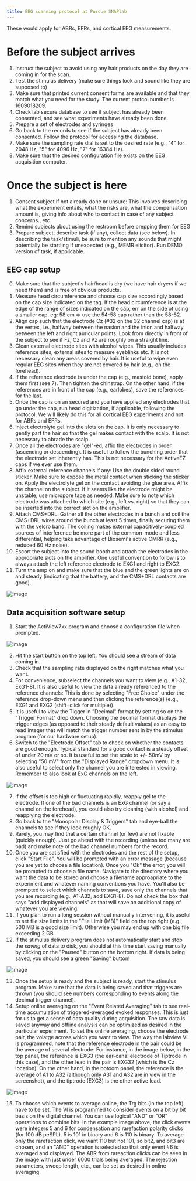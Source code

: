 ```yaml
---
title: EEG scanning protocol at Purdue SNAPlab
---
```


These would apply for ABRs, EFRs, and cortical EEG measurements.

Before the subject arrives
==========================

1.  Instruct the subject to avoid using any hair products on the day
    they are coming in for the scan.
2.  Test the stimulus delivery (make sure things look and sound like
    they are supposed to)
3.  Make sure that printed current consent forms are available and that
    they match what you need for the study. The current protcol number
    is 1609018209.
4.  Check lab secure database to see if subject has already been
    consented, and see what experiments have already been done.
5.  Prepare a set of electrodes and syringes
6.  Go back to the records to see if the subject has already been
    consented. Follow the protocol for accessing the database.
7.  Make sure the sampling rate dial is set to the desired rate (e.g.,
    \"4\" for 2048 Hz, \"5\" for 4096 Hz, \"7\" for 16384 Hz).
8.  Make sure that the desired configuration file exists on the EEG
    acquisition computer.

Once the subject is here
========================

1.  Consent subject if not already done or unsure: This involves
    describing what the experiment entails, what the risks are, what the
    compensation amount is, giving info about who to contact in case of
    any subject concerns., etc.
2.  Remind subjects about using the restroom before prepping them for
    EEG
3.  Prepare subject, describe task (if any), collect data (see below).
    In describing the task/stimuli, be sure to mention any sounds that
    might potentially be startling if unexpected (e.g., MEMR elicitor).
    Run DEMO version of task, if applicable.

EEG cap setup
-------------

0.  Make sure that the subject\'s hair/head is dry (we have hair dryers
    if we need them) and is free of obvious products.
1.  Measure head circumference and choose cap size accordingly based on
    the cap size indicated on the tag. If the head circumference is at
    the edge of the range of sizes indicated on the cap, err on the side
    of using a smaller cap. eg: 58 cm =\> use the 54-58 cap rather than
    the 58-62.
2.  Align cap such that the electrode Cz (\#32 on the 32 channel cap) is
    at the vertex, i.e., halfway between the nasion and the inion and
    halfway between the left and right auricular points. Look from
    directly in front of the subject to see if Fz, Cz and Pz are roughly
    on a straight line.
3.  Clean external electrode sites with alcohol wipes. This usually
    includes reference sites, external sites to measure eyeblinks etc.
    It is not necessary clean any areas covered by hair. It is useful to
    wipe even regular EEG sites when they are not covered by hair (e.g.,
    on the forehead).
4.  If the reference electrode is under the cap (e.g., mastoid bone),
    apply them first (see 7). Then tighten the chinstrap. On the other
    hand, if the references are in front of the cap (e.g., earlobes),
    save the references for the last.
5.  Once the cap is on an secured and you have applied any electrodes
    that go under the cap, run head digitization, if applicable,
    following the protocol. We will likely do this for all cortical EEG
    experiments and not for ABRs and EFRs.
6.  Inject electrolyte gel into the slots on the cap. It is only
    necessary to gently part the hair so that the gel makes contact with
    the scalp. It is not necessary to abrade the scalp.
7.  Once all the electrodes are \"gel\"-ed, affix the electrodes in
    order (ascending or descending). It is useful to follow the bunching
    order that the electrode set inherently has. This is not necessary
    for the ActiveEZ caps if we ever use them.
8.  Affix external reference channels if any: Use the double sided round
    sticker. Make sure to expose the metal contact when sticking the
    sticker on. Apply the electrolyte gel on the contact avoiding the
    glue area. Affix the channel on the subject. If it seems like the
    electrode might be unstable, use micropore tape as needed. Make sure
    to note which electrode was attached to which site (e.g., left vs.
    right) so that they can be inserted into the correct slot on the
    amplifier.
9.  Attach CMS+DRL. Gather all the other electrodes in a bunch and coil
    the CMS+DRL wires around the bunch at least 5 times, finally
    securing them with the velcro band. The coiling makes external
    capacitively-coupled sources of interference be more part of the
    common-mode and less differential, helping take advantage of
    Biosemi\'s active CMRR (e.g., reduced 60 Hz noise).
10. Escort the subject into the sound booth and attach the electrodes in
    the appropriate slots on the amplifier. One useful convention to
    follow is to always attach the left reference electrode to EXG1 and
    right to EXG2.
11. Turn the amp on and make sure that the blue and the green lights are
    on and steady (indicating that the battery, and the CMS+DRL contacts
    are good).

![image](amplifier.gif)

Data acquisition software setup
-------------------------------

1.  Start the ActiView7xx program and choose a configuration file when
    prompted.

![image](actiview.jpg)

2.  Hit the start button on the top left. You should see a stream of
    data coming in.
3.  Check that the sampling rate displayed on the right matches what you
    want.
4.  For convenience, subselect the channels you want to view (e.g.,
    A1-32, ExG1-8). It is also useful to view the data already
    referenced to the reference channels: This is done by selecting
    \"Free Choice\" under the reference drop-down menu and then clicking
    the reference(s) (e.g., EXG1 and EXG2 (shift+click for multiple)).
5.  It is useful to view the Tigger in \"Decimal\" format by setting so
    on the \"Trigger Format\" drop down. Choosing the decimal format
    displays the trigger edges (as opposed to their steady default
    values) as an easy to read integer that will match the trigger
    number sent in by the stimulus program (for our hardware setup).
6.  Switch to the \"Electrode Offset\" tab to check on whether the
    contacts are good enough. Typical standard for a good contact is a
    steady offset of under 20 mV or so. It is useful to set the scale to
    +/- 50mV by selecting \"50 mV\" from the \"Displayed Range\"
    dropdown menu. It is also useful to select only the channel you are
    interested in viewing. Remember to also look at ExG channels on the
    left.

![image](electrodeOffset.png)

7.  If the offset is too high or fluctuating rapidly, reapply gel to the
    electrode. If one of the bad channels is an ExG channel (or say a
    channel on the forehead), you could also try cleaning (with alcohol)
    and reapplying the electrode.
8.  Go back to the \"Monopolar Display & Triggers\" tab and eye-ball the
    channels to see if they look roughly OK.
9.  Rarely, you may find that a certain channel (or few) are not fixable
    (quickly enough). Just go ahead with the recording (unless too many
    are bad) and make note of the bad channel numbers for the record.
10. Once you are satisfied with the electrodes and the rest of the
    setup, click \"Start File\". You will be prompted with an error
    message (because you are yet to choose a file location). Once you
    \"Ok\" the error, you will be prompted to choose a file name.
    Navigate to the directory where you want the data to be stored and
    choose a filename approapriate to the experiment and whatever naming
    conventions you have. You\'ll also be prompted to select which
    channels to save, save only the channels that you are recording
    (e.g., A1-A32, add EXG1-8). Do not check the box that says \"add
    displayed channels\" as that will save an additional copy of
    whatever you are viewing.
11. If you plan to run a long session without manually intervening, it
    is useful to set file size limits in the \"File Limit (MB)\" field
    on the top right (e.g., 500 MB is a good size limit). Otherwise you
    may end up with one big file exceeding 2 GB.
12. If the stimulus delivery program does not automatically start and
    stop the *saving* of data to disk, you should at this time start
    saving manually by clicking on the \"Paused\" button on the bottom
    right. If data is being saved, you should see a green \"Saving\"
    button!

![image](savingGreen.png)

13. Once the setup is ready and the subject is ready, start the stimulus
    program. Make sure that the data is being saved and that triggers
    are thrown (you should see numbers corresponding to events along the
    decimal trigger channel).
14. Setup online averaging on the \"Event Related Averaging\" tab to see
    real-time accumulation of triggered-averaged evoked responses. This
    is just for us to get a sense of data quality during acquisition.
    The raw data is saved anyway and offline analysis can be optimized
    as desired in the particular experiment. To set the online
    averaging, choose the electrode pair, the volatge across which you
    want to view. The way the labview VI is programmed, note that the
    reference electrode in the pair could be the average of several
    electrode: For instance, in the image below, in the top panel, the
    reference is EXG3 (the ear-canal electrode of Tiptrode in this
    case), and the other lead in the pair is EXG32 (which is the Cz
    location). On the other hand, in the botoom panel, the reference is
    the average of A1 to A32 (although only A31 and A32 are in view in
    the screenshot), and the tiptrode (EXG3) is the other active lead.

![image](onlineAverage.png)

15. To choose which events to average online, the Trg bits (in the top
    left) have to be set. The VI is programmed to consider events on a
    bit by bit basis on the digital channel. You can use logical \"AND\"
    or \"OR\" operations to combine bits. In the example image above,
    the click events were integers 5 and 6 for condensation and
    rarefaction polarity clicks (for 100 dB peSPL). 5 is 101 in binary
    and 6 is 110 is binary. To average only the rarefaction click, we
    want 110 but not 101, so bit2, and bit3 are chosen, and an \"AND\"
    operation is selected so that only event \#6 is averaged and
    displayed. The ABR from rareaction clicks can be seen in the image
    with just under 6000 trials being averaged. The rejection
    parameters, sweep length, etc., can be set as desired in online
    averaging.
